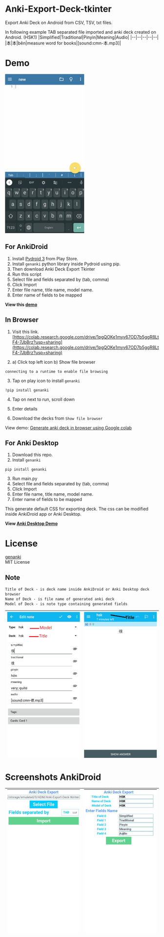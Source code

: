 # Anki-Export-Deck-tkinter
Export Anki Deck on Android from CSV, TSV, txt files.

In following example TAB separated file imported and anki deck created on Android. (HSK1)
|Simplified|Traditional|Pinyin|Meaning|Audio|
|--|--|--|--|--|
|本|本|běn|measure word for books|[sound:cmn-本.mp3]|

# Demo
<img src="Images/demo_export_AnkiDroid.gif" height="520"></img>

## For AnkiDroid
1. Install [Pydroid 3](https://play.google.com/store/apps/details?id=ru.iiec.pydroid3) from Play Store. 
2. Install ```genanki``` python library inside Pydroid using pip.
3. Then download Anki Deck Export Tkinter 
4. Run this script 
5. Select file and fields separated by (tab, comma)
6. Click Import
7. Enter file name, title name, model name.
8. Enter name of fields to be mapped

**View this [demo](https://github.com/infinyte7/Anki-Export-Deck-tkinter/blob/master/export_deck_demo.gif)**

## In Browser
1. Visit this link.
[https://colab.research.google.com/drive/1pgQOKe1myv67OD7b5ggR8LtF4-7JbBrz?usp=sharing](https://colab.research.google.com/drive/1pgQOKe1myv67OD7b5ggR8LtF4-7JbBrz?usp=sharing)

2. a) Click top left icon
   b) Show file browser  

```
connecting to a runtime to enable file browsing
```

3. Tap on play icon to install ```genanki```
```
!pip install genanki
```
4. Tap on next to run, scroll down

5. Enter details 

6. Download the decks from ```Show file browser```

View demo: [Generate anki deck in browser using Google colab](Images/export_from_browser.gif)

## For Anki Desktop
1. Download this repo.
2. Install ```genanki```
```
pip install genanki
```
3. Run main.py
5. Select file and fields separated by (tab, comma)
6. Click Import
7. Enter file name, title name, model name.
8. Enter name of fields to be mapped

This generate default CSS for exporting deck. The css can be modified inside AnkiDroid app or Anki Desktop. 

**View [Anki Desktop Demo](Images/demo_export_AnkiDesktop.gif)**

# License
[genanki](https://github.com/kerrickstaley/genanki)
<br>MIT License

## Note

```
Title of Deck - is deck name inside AnkiDroid or Anki Desktop deck browser 
Name of Deck - is file name of generated anki deck 
Model of Deck - is note type containing generated fields
```
|<img src="Images/Screenshot_3.png"></img>|<img src="Images/Screenshot_4.png"></img>|
|--|--|

# Screenshots AnkiDroid
|<img src="Images/Screenshot_1.jpg"></img>|<img src="Images/Screenshot_2.jpg"></img>|
|--|--|